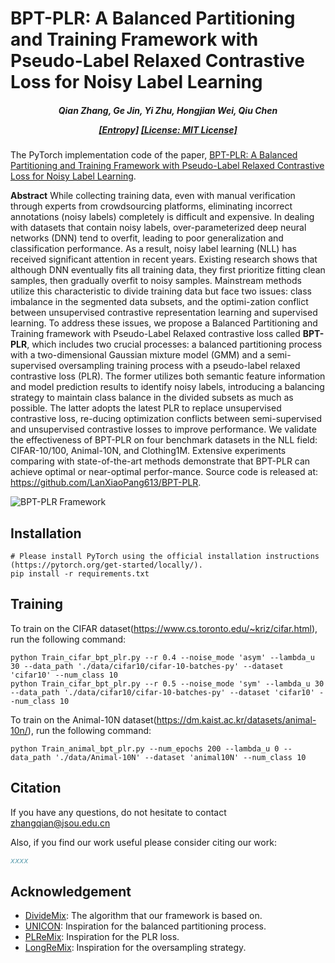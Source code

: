 # BPT-PLR: A Balanced Partitioning and Training Framework with Pseudo-Label Relaxed Contrastive Loss for Noisy Label Learning

<h5 align="center">

*Qian Zhang, Ge Jin, Yi Zhu, Hongjian Wei, Qiu Chen*

[[Entropy]](https://doi.org/xxxx)
[[License: MIT License]](https://github.com/LanXiaoPang613/BPT-PLR/blob/main/LICENSE)

</h5>

The PyTorch implementation code of the paper, [BPT-PLR: A Balanced Partitioning and Training Framework with Pseudo-Label Relaxed Contrastive Loss for Noisy Label Learning](https://doi.org/xxxx).

**Abstract**
While collecting training data, even with manual verification through experts from crowdsourcing platforms, eliminating incorrect annotations (noisy labels) completely is difficult and expensive. In dealing with datasets that contain noisy labels, over-parameterized deep neural networks (DNN) tend to overfit, leading to poor generalization and classification performance. As a result, noisy label learning (NLL) has received significant attention in recent years. Existing research shows that although DNN eventually fits all training data, they first prioritize fitting clean samples, then gradually overfit to noisy samples. Mainstream methods utilize this characteristic to divide training data but face two issues: class imbalance in the segmented data subsets, and the optimi-zation conflict between unsupervised contrastive representation learning and supervised learning. To address these issues, we propose a Balanced Partitioning and Training framework with Pseudo-Label Relaxed contrastive loss called **BPT-PLR**, which includes two crucial processes: a balanced partitioning process with a two-dimensional Gaussian mixture model (GMM) and a semi-supervised oversampling training process with a pseudo-label relaxed contrastive loss (PLR). The former utilizes both semantic feature information and model prediction results to identify noisy labels, introducing a balancing strategy to maintain class balance in the divided subsets as much as possible. The latter adopts the latest PLR to replace unsupervised contrastive loss, re-ducing optimization conflicts between semi-supervised and unsupervised contrastive losses to improve performance. We validate the effectiveness of BPT-PLR on four benchmark datasets in the NLL field: CIFAR-10/100, Animal-10N, and Clothing1M. Extensive experiments comparing with state-of-the-art methods demonstrate that BPT-PLR can achieve optimal or near-optimal perfor-mance. Source code is released at: https://github.com/LanXiaoPang613/BPT-PLR.

![BPT-PLR Framework](./framework.tif)

[//]: # (<img src="./framework.tif" alt="BPT-PLR Framework" style="margin-left: 10px; margin-right: 50px;"/>)

## Installation

```shell
# Please install PyTorch using the official installation instructions (https://pytorch.org/get-started/locally/).
pip install -r requirements.txt
```

## Training

To train on the CIFAR dataset(https://www.cs.toronto.edu/~kriz/cifar.html), run the following command:

```shell
python Train_cifar_bpt_plr.py --r 0.4 --noise_mode 'asym' --lambda_u 30 --data_path './data/cifar10/cifar-10-batches-py' --dataset 'cifar10' --num_class 10
python Train_cifar_bpt_plr.py --r 0.5 --noise_mode 'sym' --lambda_u 30 --data_path './data/cifar10/cifar-10-batches-py' --dataset 'cifar10' --num_class 10
```

To train on the Animal-10N dataset(https://dm.kaist.ac.kr/datasets/animal-10n/), run the following command:

```shell
python Train_animal_bpt_plr.py --num_epochs 200 --lambda_u 0 --data_path './data/Animal-10N' --dataset 'animal10N' --num_class 10
```


## Citation

If you have any questions, do not hesitate to contact zhangqian@jsou.edu.cn

Also, if you find our work useful please consider citing our work:

```bibtex
xxxx
```

## Acknowledgement

* [DivideMix](https://github.com/LiJunnan1992/DivideMix): The algorithm that our framework is based on.
* [UNICON](https://github.com/nazmul-karim170/UNICON-Noisy-Label): Inspiration for the balanced partitioning process.
* [PLReMix](https://github.com/lxysl/PLReMix): Inspiration for the PLR loss.
* [LongReMix](https://github.com/filipe-research/LongReMix): Inspiration for the oversampling strategy.
